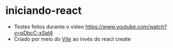 # iniciando-react
- Testes feitos durante o video https://www.youtube.com/watch?v=pDbcC-xSat4
- Criado por meio do [Vite](https://vitejs.dev/) ao invés do react create
